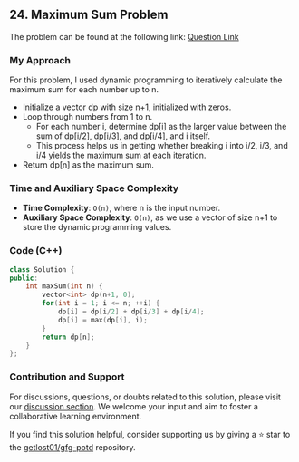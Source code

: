 ## 24. Maximum Sum Problem

The problem can be found at the following link: [Question Link](https://www.geeksforgeeks.org/problems/maximum-sum-problem2211/1)

### My Approach
For this problem, I used dynamic programming to iteratively calculate the maximum sum for each number up to n. 
- Initialize a vector dp with size n+1, initialized with zeros.
- Loop through numbers from 1 to n.
	- For each number i, determine dp[i] as the larger value between the sum of dp[i/2], dp[i/3], and dp[i/4], and i itself.
	- This process helps us in getting whether breaking i into i/2, i/3, and i/4 yields the maximum sum at each iteration.
- Return dp[n] as the maximum sum.

### Time and Auxiliary Space Complexity

- **Time Complexity**: `O(n)`, where n is the input number.
- **Auxiliary Space Complexity**: `O(n)`, as we use a vector of size n+1 to store the dynamic programming values.

### Code (C++)
```cpp
class Solution {
public:
    int maxSum(int n) {
        vector<int> dp(n+1, 0);
        for(int i = 1; i <= n; ++i) {
            dp[i] = dp[i/2] + dp[i/3] + dp[i/4];
            dp[i] = max(dp[i], i);
        }
        return dp[n];
    }
};
```

### Contribution and Support

For discussions, questions, or doubts related to this solution, please visit our [discussion section](https://github.com/getlost01/gfg-potd/discussions). We welcome your input and aim to foster a collaborative learning environment.

If you find this solution helpful, consider supporting us by giving a ⭐ star to the [getlost01/gfg-potd](https://github.com/getlost01/gfg-potd) repository.